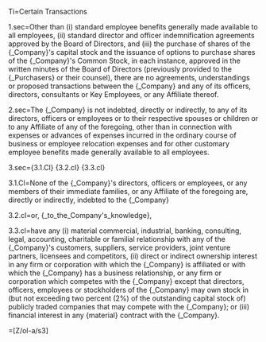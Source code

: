 Ti=Certain Transactions

1.sec=Other than (i) standard employee benefits generally made available to all employees, (ii) standard director and officer indemnification agreements approved by the Board of Directors, and (iii) the purchase of shares of the {_Company}'s capital stock and the issuance of options to purchase shares of the {_Company}'s Common Stock, in each instance, approved in the written minutes of the Board of Directors (previously provided to the {_Purchasers} or their counsel), there are no agreements, understandings or proposed transactions between the {_Company} and any of its officers, directors, consultants or Key Employees, or any Affiliate thereof.

2.sec=The {_Company} is not indebted, directly or indirectly, to any of its directors, officers or employees or to their respective spouses or children or to any Affiliate of any of the foregoing, other than in connection with expenses or advances of expenses incurred in the ordinary course of business or employee relocation expenses and for other customary employee benefits made generally available to all employees.

3.sec={3.1.Cl} {3.2.cl} {3.3.cl}

3.1.Cl=None of the {_Company}'s directors, officers or employees, or any members of their immediate families, or any Affiliate of the foregoing are, directly or indirectly, indebted to the {_Company}

3.2.cl=or, {_to_the_Company's_knowledge},

3.3.cl=have any (i) material commercial, industrial, banking, consulting, legal, accounting, charitable or familial relationship with any of the {_Company}'s customers, suppliers, service providers, joint venture partners, licensees and competitors, (ii) direct or indirect ownership interest in any firm or corporation with which the {_Company} is affiliated or with which the {_Company} has a business relationship, or any firm or corporation which competes with the {_Company} except that directors, officers, employees or stockholders of the {_Company} may own stock in (but not exceeding two percent (2%) of the outstanding capital stock of) publicly traded companies that may compete with the {_Company}; or (iii) financial interest in any {material} contract with the {_Company}.

=[Z/ol-a/s3]
